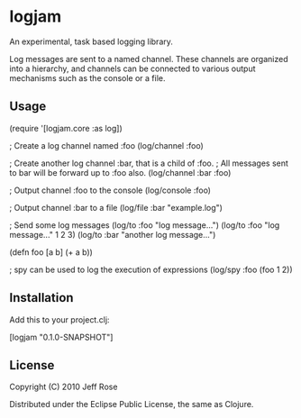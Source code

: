 # logjam

An experimental, task based logging library.

Log messages are sent to a named channel.  These channels are organized into a hierarchy,
and channels can be connected to various output mechanisms such as the console or a file.

## Usage

(require '[logjam.core :as log])

; Create a log channel named :foo
(log/channel :foo)

; Create another log channel :bar, that is a child of :foo.
; All messages sent to bar will be forward up to :foo also.
(log/channel :bar :foo)

; Output channel :foo to the console
(log/console :foo)

; Output channel :bar to a file
(log/file :bar "example.log")

; Send some log messages
(log/to :foo "log message...")
(log/to :foo "log message..." 1 2 3)
(log/to :bar "another log message...")

(defn foo 
  [a b] 
  (+ a b))

; spy can be used to log the execution of expressions
(log/spy :foo (foo 1 2))

## Installation

Add this to your project.clj:

[logjam "0.1.0-SNAPSHOT"]

## License

Copyright (C) 2010 Jeff Rose

Distributed under the Eclipse Public License, the same as Clojure.
